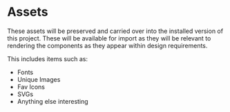 # Assets

These assets will be preserved and carried over into the installed version of
this project. These will be available for import as they will be relevant to
rendering the components as they appear within design requirements.

This includes items such as:

- Fonts
- Unique Images
- Fav Icons
- SVGs
- Anything else interesting
